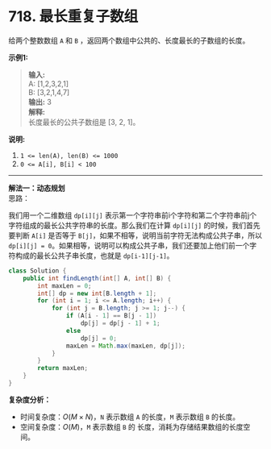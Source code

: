 # 718. 最长重复子数组

给两个整数数组 `A` 和 `B` ，返回两个数组中公共的、长度最长的子数组的长度。

**示例1:**  
>**输入:**  
>A: [1,2,3,2,1]  
>B: [3,2,1,4,7]  
>**输出:** 3  
>**解释:**  
>长度最长的公共子数组是 [3, 2, 1]。

**说明:**

1. `1 <= len(A), len(B) <= 1000`
2. `0 <= A[i], B[i] < 100`

---
**解法一：动态规划**  
思路：  

我们用一个二维数组 `dp[i][j]` 表示第一个字符串前i个字符和第二个字符串前j个字符组成的最长公共字符串的长度。那么我们在计算 `dp[i][j]` 的时候，我们首先要判断 `A[i]` 是否等于 `B[j]`，如果不相等，说明当前字符无法构成公共子串，所以 `dp[i][j] = 0`。如果相等，说明可以构成公共子串，我们还要加上他们前一个字符构成的最长公共子串长度，也就是 `dp[i-1][j-1]`。

```Java
class Solution {
    public int findLength(int[] A, int[] B) {
        int maxLen = 0;
        int[] dp = new int[B.length + 1];
        for (int i = 1; i <= A.length; i++) {
            for (int j = B.length; j >= 1; j--) {
                if (A[i - 1] == B[j - 1])
                    dp[j] = dp[j - 1] + 1;
                else
                    dp[j] = 0;
                maxLen = Math.max(maxLen, dp[j]);
            }
        }
        return maxLen;
    }
}
```

**复杂度分析：**  

* 时间复杂度：$O(M×N)$，`N` 表示数组 `A` 的长度，`M` 表示数组 `B` 的长度。
* 空间复杂度：$O(M)$，`M` 表示数组 `B` 的 长度，消耗为存储结果数组的长度空间。
